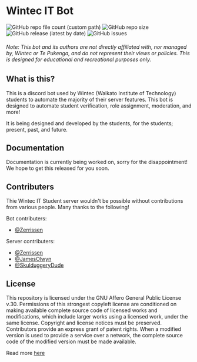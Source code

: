 # Wintec IT Bot
![GitHub repo file count (custom path)](https://img.shields.io/github/directory-file-count/zerrissen/wintec-it-bot/src/commands?label=bot%20commands&style=flat-square) ![GitHub repo size](https://img.shields.io/github/repo-size/zerrissen/wintec-it-bot?style=flat-square) ![GitHub release (latest by date)](https://img.shields.io/github/v/release/zerrissen/wintec-it-bot?color=dark-green&style=flat-square) ![GitHub issues](https://img.shields.io/github/issues-raw/zerrissen/wintec-it-bot?style=flat-square)

###### Note: This bot and its authors are not directly affiliated with, nor managed by, Wintec or Te Pukenga, and do not represent their views or policies. This is designed for educational and recreational purposes only.

## What is this?
This is a discord bot used by Wintec (Waikato Institute of Technology) students to automate the majority of their server features. This bot is designed to automate student verification, role assignment, moderation, and more!

It is being designed and developed by the students, for the students; present, past, and future.

## Documentation
Documentation is currently being worked on, sorry for the disappointment! We hope to get this released for you soon.

## Contributers
Thie Wintec IT Student server wouldn't be possible without contributions from various people. Many thanks to the following!

Bot contributers:
- [@Zerrissen](https://github.com/Zerrissen)

Server contributers:
- [@Zerrissen](https://github.com/Zerrissen)
- [@JamesOlwyn](https://github.com/JamesOlwyn)
- [@SkulduggeryDude](https://github.com/SkulduggeryDude)

## License
This repository is licensed under the GNU Affero General Public License v.30.
Permissions of this strongest copyleft license are conditioned on making available complete source code of licensed works and modifications, which include larger works using a licensed work, under the same license. Copyright and license notices must be preserved. Contributors provide an express grant of patent rights. When a modified version is used to provide a service over a network, the complete source code of the modified version must be made available.

Read more [here](https://github.com/Zerrissen/Wintec-IT-Bot/blob/main/LICENSE)
